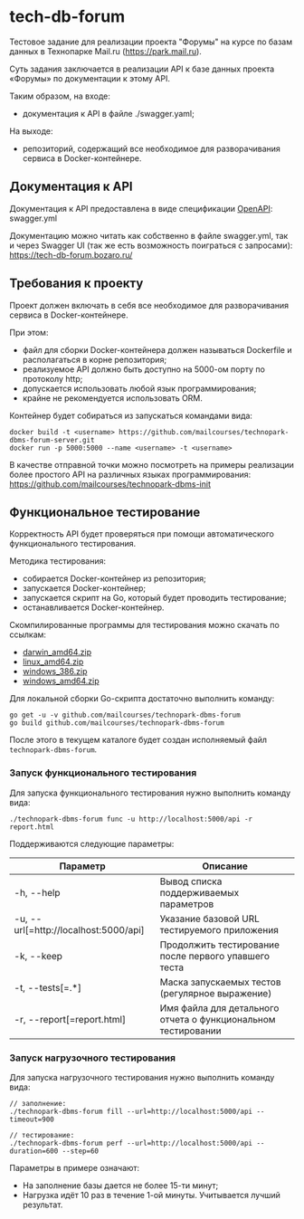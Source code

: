 # tech-db-forum

Тестовое задание для реализации проекта "Форумы" на курсе по базам данных в Технопарке Mail.ru (https://park.mail.ru).

Суть задания заключается в реализации API к базе данных проекта «Форумы» по документации к этому API.

Таким образом, на входе:

 * документация к API в файле ./swagger.yaml;

На выходе:

 * репозиторий, содержащий все необходимое для разворачивания сервиса в Docker-контейнере.

## Документация к API
Документация к API предоставлена в виде спецификации [OpenAPI](https://ru.wikipedia.org/wiki/OpenAPI_%28%D1%81%D0%BF%D0%B5%D1%86%D0%B8%D1%84%D0%B8%D0%BA%D0%B0%D1%86%D0%B8%D1%8F%29): swagger.yml

Документацию можно читать как собственно в файле swagger.yml, так и через Swagger UI (так же есть возможность поиграться с запросами): https://tech-db-forum.bozaro.ru/

## Требования к проекту
Проект должен включать в себя все необходимое для разворачивания сервиса в Docker-контейнере.

При этом:

 * файл для сборки Docker-контейнера должен называться Dockerfile и располагаться в корне репозитория;
 * реализуемое API должно быть доступно на 5000-ом порту по протоколу http;
 * допускается использовать любой язык программирования;
 * крайне не рекомендуется использовать ORM.

Контейнер будет собираться из запускаться командами вида:
```
docker build -t <username> https://github.com/mailcourses/technopark-dbms-forum-server.git
docker run -p 5000:5000 --name <username> -t <username>
```

В качестве отправной точки можно посмотреть на примеры реализации более простого API на различных языках программирования: https://github.com/mailcourses/technopark-dbms-init

## Функциональное тестирование
Корректность API будет проверяться при помощи автоматического функционального тестирования.

Методика тестирования:

 * собирается Docker-контейнер из репозитория;
 * запускается Docker-контейнер;
 * запускается скрипт на Go, который будет проводить тестирование;
 * останавливается Docker-контейнер.

Скомпилированные программы для тестирования можно скачать по ссылкам:

 * [darwin_amd64.zip](https://bozaro.github.io/tech-db-forum/darwin_amd64.zip)
 * [linux_amd64.zip](https://bozaro.github.io/tech-db-forum/linux_amd64.zip)
 * [windows_386.zip](https://bozaro.github.io/tech-db-forum/windows_386.zip)
 * [windows_amd64.zip](https://bozaro.github.io/tech-db-forum/windows_amd64.zip)

Для локальной сборки Go-скрипта достаточно выполнить команду:
```
go get -u -v github.com/mailcourses/technopark-dbms-forum
go build github.com/mailcourses/technopark-dbms-forum
```
После этого в текущем каталоге будет создан исполняемый файл `technopark-dbms-forum`.

### Запуск функционального тестирования

Для запуска функционального тестирования нужно выполнить команду вида:
```
./technopark-dbms-forum func -u http://localhost:5000/api -r report.html
```

Поддерживаются следующие параметры:

Параметр                              | Описание
---                                   | ---
-h, --help                            | Вывод списка поддерживаемых параметров
-u, --url[=http://localhost:5000/api] | Указание базовой URL тестируемого приложения
-k, --keep                            | Продолжить тестирование после первого упавшего теста
-t, --tests[=.*]                      | Маска запускаемых тестов (регулярное выражение)
-r, --report[=report.html]            | Имя файла для детального отчета о функциональном тестировании

### Запуск нагрузочного тестирования

Для запуска нагрузочного тестирования нужно выполнить команду вида:
```
// заполнение:
./technopark-dbms-forum fill --url=http://localhost:5000/api --timeout=900

// тестирование:
./technopark-dbms-forum perf --url=http://localhost:5000/api --duration=600 --step=60
```
Параметры в примере означают:
- На заполнение базы дается не более 15-ти минут;
- Нагрузка идёт 10 раз в течение 1-ой минуты. Учитывается лучший результат.